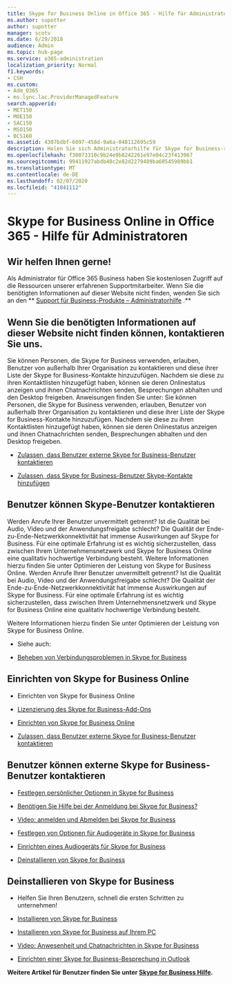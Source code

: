 ```yaml
---
title: Skype for Business Online in Office 365 - Hilfe für Administratoren
ms.author: supotter
author: supotter
manager: scotv
ms.date: 6/29/2018
audience: Admin
ms.topic: hub-page
ms.service: o365-administration
localization_priority: Normal
f1.keywords:
- CSH
ms.custom:
- Adm_O365
- ms.lync.lac.ProviderManagedFeature
search.appverid:
- MET150
- MOE150
- SAC150
- MSO150
- BCS160
ms.assetid: 4307bdbf-6097-458d-9a6a-048112695c59
description: Holen Sie sich Administratorhilfe für Skype for Business-richten Sie Skype for Business, Ihr Netzwerk, Besprechungen und Sofortnachrichten sowie den externen Zugriff für Benutzer ein. Konfigurieren von Einstellungen, Problembehandlung und Anzeigen von Verwendungsberichten
ms.openlocfilehash: f30073310c9b24e9b8242261e97e04c23f413967
ms.sourcegitcommit: 99411927abdb40c2e82d2279489ba60545989bb1
ms.translationtype: MT
ms.contentlocale: de-DE
ms.lasthandoff: 02/07/2020
ms.locfileid: "41841112"
---
```

# <a name="skype-for-business-online-in-office-365---admin-help"></a>Skype for Business Online in Office 365 - Hilfe für Administratoren

## <a name="were-here-to-help"></a>Wir helfen Ihnen gerne!

Als Administrator für Office 365 Business haben Sie kostenlosen Zugriff auf die Ressourcen unserer erfahrenen Supportmitarbeiter. Wenn Sie die benötigten Informationen auf dieser Website nicht finden, wenden Sie sich an den ** [Support für Business-Produkte – Administratorhilfe](https://support.office.com/article/32a17ca7-6fa0-4870-8a8d-e25ba4ccfd4b) .**
  
## <a name="let-your-users-contact-external-skype-or-skype-for-business-users"></a>Wenn Sie die benötigten Informationen auf dieser Website nicht finden können, kontaktieren Sie uns.

Sie können Personen, die Skype for Business verwenden, erlauben, Benutzer von außerhalb Ihrer Organisation zu kontaktieren und diese ihrer Liste der Skype for Business-Kontakte hinzuzufügen. Nachdem sie diese zu ihren Kontaktlisten hinzugefügt haben, können sie deren Onlinestatus anzeigen und ihnen Chatnachrichten senden, Besprechungen abhalten und den Desktop freigeben. Anweisungen finden Sie unter: Sie können Personen, die Skype for Business verwenden, erlauben, Benutzer von außerhalb Ihrer Organisation zu kontaktieren und diese ihrer Liste der Skype for Business-Kontakte hinzuzufügen. Nachdem sie diese zu ihren Kontaktlisten hinzugefügt haben, können sie deren Onlinestatus anzeigen und ihnen Chatnachrichten senden, Besprechungen abhalten und den Desktop freigeben.
  
- [Zulassen, dass Benutzer externe Skype for Business-Benutzer kontaktieren](https://support.office.com/article/b414873a-0059-4cd5-aea1-e5d0857dbc94)
    
- [Zulassen, dass Skype for Business-Benutzer Skype-Kontakte hinzufügen](https://support.office.com/article/08666236-1894-42ae-8846-e49232bbc460)
    
## <a name="improve-call-and-video-quality"></a>Benutzer können Skype-Benutzer kontaktieren

Werden Anrufe Ihrer Benutzer unvermittelt getrennt? Ist die Qualität bei Audio, Video und der Anwendungsfreigabe schlecht? Die Qualität der Ende-zu-Ende-Netzwerkkonnektivität hat immense Auswirkungen auf Skype for Business. Für eine optimale Erfahrung ist es wichtig sicherzustellen, dass zwischen Ihrem Unternehmensnetzwerk und Skype for Business Online eine qualitativ hochwertige Verbindung besteht. Weitere Informationen hierzu finden Sie unter Optimieren der Leistung von Skype for Business Online. Werden Anrufe Ihrer Benutzer unvermittelt getrennt? Ist die Qualität bei Audio, Video und der Anwendungsfreigabe schlecht? Die Qualität der Ende-zu-Ende-Netzwerkkonnektivität hat immense Auswirkungen auf Skype for Business. Für eine optimale Erfahrung ist es wichtig sicherzustellen, dass zwischen Ihrem Unternehmensnetzwerk und Skype for Business Online eine qualitativ hochwertige Verbindung besteht. 
  
Weitere Informationen hierzu finden Sie unter Optimieren der Leistung von Skype for Business Online.
  
- Siehe auch:
    
- [Beheben von Verbindungsproblemen in Skype for Business](https://support.office.com/article/62777bc6-c52b-47ae-84ba-a8905c3b71dc)
    
## <a name="set-up-skype-for-business-online"></a>Einrichten von Skype for Business Online

- Einrichten von Skype for Business Online
    
- [Lizenzierung des Skype for Business-Add-Ons](https://support.office.com/article/40296968-e779-4259-980b-c2de1c044c6e)
    
- [Einrichten von Skype for Business Online](https://support.office.com/article/bc9756d1-8a2f-42c4-98f6-afb17c29231c)
    
- [Zulassen, dass Benutzer externe Skype for Business-Benutzer kontaktieren](https://support.office.com/article/b414873a-0059-4cd5-aea1-e5d0857dbc94)
    
## <a name="fix-problems-for-your-users"></a>Benutzer können externe Skype for Business-Benutzer kontaktieren

- [Festlegen persönlicher Optionen in Skype for Business](https://support.office.com/article/68bacc31-71d3-44c3-a4d4-64da78c447aa#bkmk-stop-automatic-startup)
    
- [Benötigen Sie Hilfe bei der Anmeldung bei Skype for Business?](https://support.office.com/article/448b8ea7-5b33-444a-afd4-175fc9930d05)
    
- [Video: anmelden und Abmelden bei Skype for Business](https://support.office.com/article/8abed4b3-ac48-493e-9d76-0e10140e9451)
    
- [Festlegen von Optionen für Audiogeräte in Skype for Business](https://support.office.com/article/2533d929-9814-4349-8ae4-fca29246e2ff)
    
- [Einrichten eines Audiogeräts für Skype for Business](https://support.office.com/article/3862be6d-758a-4064-a016-67c0febf3cd5)
    
- [Deinstallieren von Skype for Business](https://support.office.com/article/28C4A036-7F22-406C-B7F4-87894CBAF902)
    
## <a name="help-your-users-get-started-quickly"></a>Deinstallieren von Skype for Business

- Helfen Sie Ihren Benutzern, schnell die ersten Schritten zu unternehmen! 
    
- [Installieren von Skype for Business](https://support.office.com/article/8a0d4da8-9d58-44f9-9759-5c8f340cb3fb)
    
- [Installieren von Skype for Business auf Ihrem PC](https://support.office.com/article/c873b869-4ce0-4375-9bea-5de150eaf081)
    
- [Video: Anwesenheit und Chatnachrichten in Skype for Business](https://support.office.com/article/b8305620-d16e-4667-989d-4a977aad6556)
    
- [Einrichten einer Skype for Business-Besprechung in Outlook](https://support.office.com/article/8dc8ac52-91ac-4db9-8672-11551fdaf997)
    
 **Weitere Artikel für Benutzer finden Sie unter [Skype for Business Hilfe](https://support.office.com/article/4fbe07ce-6b15-4a06-bcf0-baea57890410).**
  

